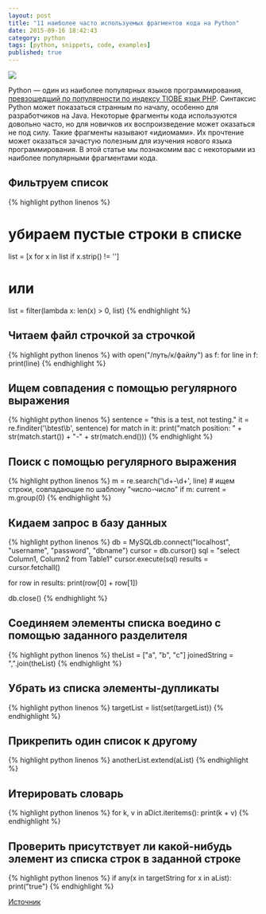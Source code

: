 ```yaml
---
layout: post
title: "11 наиболее часто используемых фрагментов кода на Python"
date: 2015-09-16 18:42:43
category: python
tags: [python, snippets, code, examples]
published: true
---
```

<img src="https://theasder.github.io/img/pylogo.png" class="img-responsive" /><br />

Python &mdash; один из наиболее популярных языков программирования, [превзошедший по популярности по индексу TIOBE язык PHP](http://www.tiobe.com/index.php/content/paperinfo/tpci/index.html).
Синтаксис Python может показаться странным по началу, особенно для разработчиков на Java. Некоторые фрагменты кода используются довольно часто, но для новичков их воспроизведение может оказаться не под силу. Такие фрагменты называют «идиомами». Их прочтение может оказаться зачастую полезным для изучения нового языка программирования. В этой статье мы познакомим вас с некоторыми из наиболее популярными фрагментами кода.

<!-- more -->

## Фильтруем список


{% highlight python linenos %}
# убираем пустые строки в списке
list = [x for x in list if x.strip() != '']
# или
list = filter(lambda x: len(x) > 0, list)
{% endhighlight %}

## Читаем файл строчкой за строчкой


{% highlight python linenos %}
with open("/путь/к/файлу") as f:
    for line in f:
        print(line)
{% endhighlight %}
   
## Ищем совпадения с помощью регулярного выражения


{% highlight python linenos %}
sentence = "this is a test, not testing."
it = re.finditer('\\btest\\b', sentence)
for match in it:
    print("match position: " + str(match.start()) + "-" +   str(match.end()))
{% endhighlight %}      

## Поиск с помощью регулярного выражения

{% highlight python linenos %}
m = re.search('\d+-\d+', line) # ищем строки, совпадающие по шаблону "число-число"
if m:
    current = m.group(0)
{% endhighlight %}
       
## Кидаем запрос в базу данных

{% highlight python linenos %}
db = MySQLdb.connect("localhost", "username", "password", "dbname")
cursor = db.cursor()
sql = "select Column1, Column2 from Table1"
cursor.execute(sql)
results = cursor.fetchall()
 
for row in results:
    print(row[0] + row[1])
 
db.close()
{% endhighlight %}
   
## Соединяем элементы списка воедино с помощью заданного разделителя

{% highlight python linenos %}
theList = ["a", "b", "c"]
joinedString = ",".join(theList)
{% endhighlight %}
  
## Убрать из списка элементы-дупликаты

{% highlight python linenos %}
targetList = list(set(targetList))
{% endhighlight %}
    
## Прикрепить один список к другому

{% highlight python linenos %}
anotherList.extend(aList)
{% endhighlight %}
  
## Итерировать словарь

{% highlight python linenos %}
for k, v in aDict.iteritems():
    print(k + v)
{% endhighlight %}

## Проверить присутствует ли какой-нибудь элемент из списка строк в заданной строке

{% highlight python linenos %}
if any(x in targetString for x in aList):
    print("true")
{% endhighlight %}
     
        
[Источник](http://www.programcreek.com/2015/05/most-frequently-used-python-code-fragments-for-java-developers/)
        

